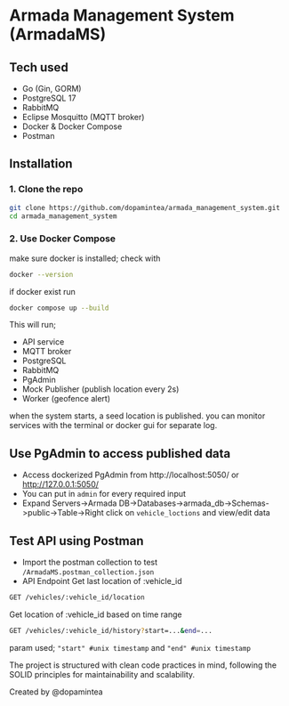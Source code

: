 # Armada Management System (ArmadaMS)

## Tech used
- Go (Gin, GORM)
- PostgreSQL 17
- RabbitMQ
- Eclipse Mosquitto (MQTT broker)
- Docker & Docker Compose
- Postman

## Installation
### 1. Clone the repo

```bash
git clone https://github.com/dopamintea/armada_management_system.git
cd armada_management_system
```

### 2. Use Docker Compose
make sure docker is installed; check with
```bash
docker --version
```
if docker exist run
```bash
docker compose up --build
```

This will run;
- API service
- MQTT broker
- PostgreSQL
- RabbitMQ
- PgAdmin
- Mock Publisher (publish location every 2s)
- Worker (geofence alert)

when the system starts, a seed location is published.
you can monitor services with the terminal or docker gui for separate log.

## Use PgAdmin to access published data
- Access dockerized PgAdmin from http://localhost:5050/ or http://127.0.0.1:5050/
- You can put in `admin` for every required input 
- Expand Servers->Armada DB->Databases->armada_db->Schemas->public->Table->Right click on `vehicle_loctions` and view/edit data

## Test API using Postman
- Import the postman collection to test `/ArmadaMS.postman_collection.json`
- API Endpoint
Get last location of :vehicle_id
```bash
GET	/vehicles/:vehicle_id/location
```
Get location of :vehicle_id based on time range
```bash
GET	/vehicles/:vehicle_id/history?start=...&end=...	
```
param used; `"start" #unix timestamp` and `"end" #unix timestamp`

The project is structured with clean code practices in mind, following the SOLID principles for maintainability and scalability.

Created by @dopamintea
